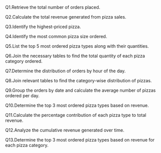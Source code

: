 Q1.Retrieve the total number of orders placed.

Q2.Calculate the total revenue generated from pizza sales.

Q3.Identify the highest-priced pizza.

Q4.Identify the most common pizza size ordered.

Q5.List the top 5 most ordered pizza types along with their quantities.

Q6.Join the necessary tables to find the total quantity of each pizza category ordered.

Q7.Determine the distribution of orders by hour of the day.

Q8.Join relevant tables to find the category-wise distribution of pizzas.

Q9.Group the orders by date and calculate the average number of pizzas ordered per day.

Q10.Determine the top 3 most ordered pizza types based on revenue.

Q11.Calculate the percentage contribution of each pizza type to total revenue.

Q12.Analyze the cumulative revenue generated over time.

Q13.Determine the top 3 most ordered pizza types based on revenue for each pizza category.